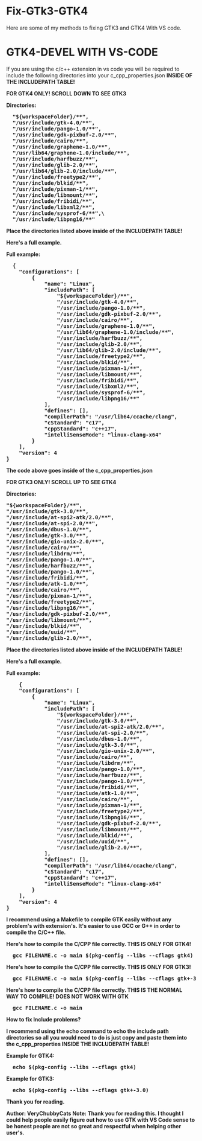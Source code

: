 # Fix-GTk3-GTK4
Here are some of my methods to fixing GTK3 and GTK4 With VS code.

# GTK4-DEVEL WITH VS-CODE

If you are using the c/c++ extension in vs code you will be required to include the following directories into your c_cpp_properties.json <strong>INSIDE OF THE INCLUDEPATH TABLE!<strong/>

<strong>FOR GTK4 ONLY! SCROLL DOWN TO SEE GTK3<strong/>

<strong>Directories: <strong/>
<pre>
  "${workspaceFolder}/**",
  "/usr/include/gtk-4.0/**",
  "/usr/include/pango-1.0/**",
  "/usr/include/gdk-pixbuf-2.0/**",
  "/usr/include/cairo/**",
  "/usr/include/graphene-1.0/**",
  "/usr/lib64/graphene-1.0/include/**",
  "/usr/include/harfbuzz/**",
  "/usr/include/glib-2.0/**",
  "/usr/lib64/glib-2.0/include/**",
  "/usr/include/freetype2/**",
  "/usr/include/blkid/**",
  "/usr/include/pixman-1/**",
  "/usr/include/libmount/**",
  "/usr/include/fribidi/**",
  "/usr/include/libxml2/**",
  "/usr/include/sysprof-6/**",\
  "/usr/include/libpng16/**"
</pre>
Place the directories listed above inside of the <strong>INCLUDEPATH TABLE!<strong/>

Here's a full example.

<strong>Full example: <strong/>
<pre>
  {
    "configurations": [
        {
            "name": "Linux",
            "includePath": [
                "${workspaceFolder}/**",
                "/usr/include/gtk-4.0/**",
                "/usr/include/pango-1.0/**",
                "/usr/include/gdk-pixbuf-2.0/**",
                "/usr/include/cairo/**",
                "/usr/include/graphene-1.0/**",
                "/usr/lib64/graphene-1.0/include/**",
                "/usr/include/harfbuzz/**",
                "/usr/include/glib-2.0/**",
                "/usr/lib64/glib-2.0/include/**",
                "/usr/include/freetype2/**",
                "/usr/include/blkid/**",
                "/usr/include/pixman-1/**",
                "/usr/include/libmount/**",
                "/usr/include/fribidi/**",
                "/usr/include/libxml2/**",
                "/usr/include/sysprof-6/**",
                "/usr/include/libpng16/**"
            ],
            "defines": [],
            "compilerPath": "/usr/lib64/ccache/clang",
            "cStandard": "c17",
            "cppStandard": "c++17",
            "intelliSenseMode": "linux-clang-x64"
        }
    ],
    "version": 4
}
</pre>

The code above goes inside of the <strong>c_cpp_properties.json<strong/>

<strong>FOR GTK3 ONLY! SCROLL UP TO SEE GTK4<strong/>

<strong>Directories: <strong/>
<pre>
"${workspaceFolder}/**",
"/usr/include/gtk-3.0/**",
"/usr/include/at-spi2-atk/2.0/**",
"/usr/include/at-spi-2.0/**",
"/usr/include/dbus-1.0/**",
"/usr/include/gtk-3.0/**",
"/usr/include/gio-unix-2.0/**",
"/usr/include/cairo/**",
"/usr/include/libdrm/**",
"/usr/include/pango-1.0/**",
"/usr/include/harfbuzz/**",
"/usr/include/pango-1.0/**",
"/usr/include/fribidi/**",
"/usr/include/atk-1.0/**",
"/usr/include/cairo/**",
"/usr/include/pixman-1/**",
"/usr/include/freetype2/**",
"/usr/include/libpng16/**",
"/usr/include/gdk-pixbuf-2.0/**",
"/usr/include/libmount/**",
"/usr/include/blkid/**",
"/usr/include/uuid/**",
"/usr/include/glib-2.0/**",
</pre>
Place the directories listed above inside of the <strong>INCLUDEPATH TABLE!<strong/>

Here's a full example.

<strong>Full example: <strong/>
<pre>
    {
    "configurations": [
        {
            "name": "Linux",
            "includePath": [
                "${workspaceFolder}/**",
                "/usr/include/gtk-3.0/**",
                "/usr/include/at-spi2-atk/2.0/**",
                "/usr/include/at-spi-2.0/**",
                "/usr/include/dbus-1.0/**",
                "/usr/include/gtk-3.0/**",
                "/usr/include/gio-unix-2.0/**",
                "/usr/include/cairo/**",
                "/usr/include/libdrm/**",
                "/usr/include/pango-1.0/**",
                "/usr/include/harfbuzz/**",
                "/usr/include/pango-1.0/**",
                "/usr/include/fribidi/**",
                "/usr/include/atk-1.0/**",
                "/usr/include/cairo/**",
                "/usr/include/pixman-1/**",
                "/usr/include/freetype2/**",
                "/usr/include/libpng16/**",
                "/usr/include/gdk-pixbuf-2.0/**",
                "/usr/include/libmount/**",
                "/usr/include/blkid/**",
                "/usr/include/uuid/**",
                "/usr/include/glib-2.0/**",
            ],
            "defines": [],
            "compilerPath": "/usr/lib64/ccache/clang",
            "cStandard": "c17",
            "cppStandard": "c++17",
            "intelliSenseMode": "linux-clang-x64"
        }
    ],
    "version": 4
}
</pre>

I recommend using a <strong>Makefile<strong/> to compile GTK easily without any problem's with extension's. It's easier to use GCC or G++ in order to compile the C/C++ file.

Here's how to compile the C/CPP file correctly. <strong>THIS IS ONLY FOR GTK4!<strong/>

<pre>
  gcc FILENAME.c -o main $(pkg-config --libs --cflags gtk4)
</pre>

Here's how to compile the C/CPP file correctly. <strong>THIS IS ONLY FOR GTK3!<strong/>

<pre>
  gcc FILENAME.c -o main $(pkg-config --libs --cflags gtk+-3.0)
</pre>

Here's how to compile the C/CPP file correctly. <strong>THIS IS THE NORMAL WAY TO COMPILE! DOES NOT WORK WITH GTK<strong/>

<pre>
  gcc FILENAME.c -o main
</pre>

How to fix Include problems?

I recommend using the <strong>echo<strong/> command to <strong>echo<strong/> the include path directories so all you would need to do is just copy and paste them into the <strong>c_cpp_properties INSIDE THE INCLUDEPATH TABLE!<strong/>

<strong>Example for GTK4: <strong/>

<pre>
  echo $(pkg-config --libs --cflags gtk4)
</pre>

<strong>Example for GTK3: <strong/>

<pre>
  echo $(pkg-config --libs --cflags gtk+-3.0)
</pre>

Thank you for reading.

Author: VeryChubbyCats
Note: Thank you for reading this. I thought I could help people easily figure out how to use GTK with VS Code sense to be honest people are not so great and respectful when helping other user's.
